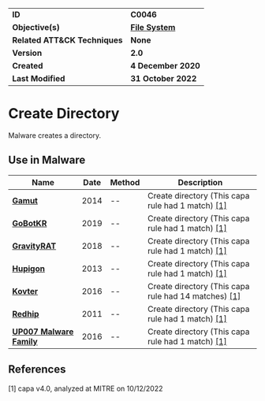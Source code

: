 <table>
<tr>
<td><b>ID</b></td>
<td><b>C0046</b></td>
</tr>
<tr>
<td><b>Objective(s)</b></td>
<td><b><a href="../file-system">File System</a></b></td>
</tr>
<tr>
<td><b>Related ATT&CK Techniques</b></td>
<td><b>None</b></td>
</tr>
<tr>
<td><b>Version</b></td>
<td><b>2.0</b></td>
</tr>
<tr>
<td><b>Created</b></td>
<td><b>4 December 2020</b></td>
</tr>
<tr>
<td><b>Last Modified</b></td>
<td><b>31 October 2022</b></td>
</tr>
</table>


# Create Directory

Malware creates a directory. 

## Use in Malware

|Name|Date|Method|Description|
|---|---|---|---|
|[**Gamut**](../xample-malware/gamut.md)|2014|--|Create directory (This capa rule had 1 match) [[1]](#1)|
|[**GoBotKR**](../xample-malware/gobotkr.md)|2019|--|Create directory (This capa rule had 1 match) [[1]](#1)|
|[**GravityRAT**](../xample-malware/gravity-rat.md)|2018|--|Create directory (This capa rule had 1 match) [[1]](#1)|
|[**Hupigon**](../xample-malware/hupigon.md)|2013|--|Create directory (This capa rule had 1 match) [[1]](#1)|
|[**Kovter**](../xample-malware/kovter.md)|2016|--|Create directory (This capa rule had 14 matches) [[1]](#1)|
|[**Redhip**](../xample-malware/rebhip.md)|2011|--|Create directory (This capa rule had 1 match) [[1]](#1)|
|[**UP007 Malware Family**](../xample-malware/up007.md)|2016|--|Create directory (This capa rule had 1 match) [[1]](#1)|

## References

<a name="1">[1]</a> capa v4.0, analyzed at MITRE on 10/12/2022

